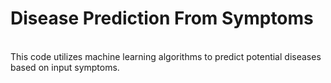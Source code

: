 # Disease Prediction From Symptoms
<br>This code utilizes machine learning algorithms to predict potential diseases based on input symptoms.<br>



